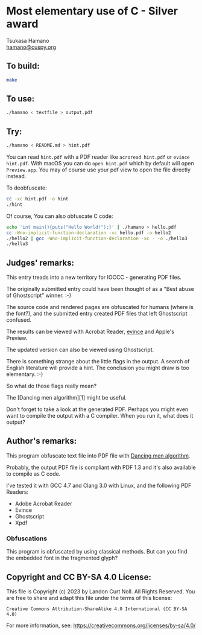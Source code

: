 # Most elementary use of C - Silver award

Tsukasa Hamano\
<hamano@cuspy.org>

## To build:

```sh
make
```

## To use:

```sh
./hamano < textfile > output.pdf
```

## Try:

```sh
./hamano < README.md > hint.pdf
```

You can read `hint.pdf` with a PDF reader like `acroread hint.pdf` or `evince
hint.pdf`. With macOS you can do `open hint.pdf` which by default will open
`Preview.app`. You may of course use your pdf view to open the file directly
instead.


To deobfuscate:

```sh
cc -xc hint.pdf -o hint
./hint
```

Of course, You can also obfuscate C code:

```sh
echo 'int main(){puts("Hello World!");}' | ./hamano > hello.pdf
cc -Wno-implicit-function-declaration -xc hello.pdf -o hello2
./hello2 | gcc -Wno-implicit-function-declaration -xc - -o ./hello3
./hello3
```

## Judges' remarks:

This entry treads into a new territory for IOCCC - generating PDF files.

The originally submitted entry could have been thought of as a "Best abuse of
Ghostscript" winner.  :-)

The source code and rendered pages are obfuscated for humans (where
is the font?), and the submitted entry created PDF files that left Ghostscript
confused.

The results can be viewed with Acrobat Reader,
[evince](http://en.wikipedia.org/wiki/Evince) and Apple's Preview.

The updated version can also be viewed using Ghostscript.

There is something strange about the little flags in the output.
A search of English literature will provide a hint.  The conclusion
you might draw is too elementary.  :-)

So what do those flags really mean?

The [Dancing men algorithm][1] might be useful.

Don't forget to take a look at the generated PDF. Perhaps you might even want
to compile the output with a C compiler.  When you run it, what does it
output?

## Author's remarks:

This program obfuscate text file into PDF file with [Dancing men
algorithm](http://en.wikipedia.org/wiki/The_Adventure_of_the_Dancing_Men).

Probably, the output PDF file is compliant with PDF 1.3 and it's also
available to compile as C code.

I've tested it with GCC 4.7 and Clang 3.0 with Linux, and the following
PDF Readers:

* Adobe Acrobat Reader
* Evince
* Ghostscript
* Xpdf

### Obfuscations

This program is obfuscated by using classical methods.  But can you find the
embedded font in the fragmented glyph?

## Copyright and CC BY-SA 4.0 License:

This file is Copyright (c) 2023 by Landon Curt Noll.  All Rights Reserved.
You are free to share and adapt this file under the terms of this license:

    Creative Commons Attribution-ShareAlike 4.0 International (CC BY-SA 4.0)

For more information, see: https://creativecommons.org/licenses/by-sa/4.0/
